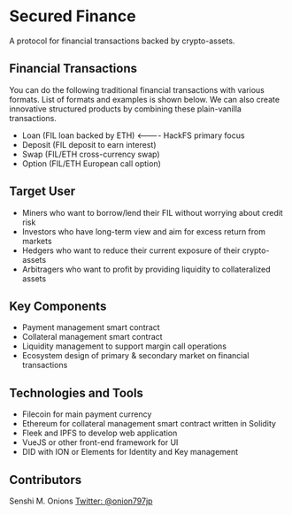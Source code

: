 # Secured Finance

A protocol for financial transactions backed by crypto-assets.

## Financial Transactions

You can do the following traditional financial transactions with various formats.
List of formats and examples is shown below. We can also create innovative structured products by combining these plain-vanilla transactions.

- Loan (FIL loan backed by ETH) <---- HackFS primary focus
- Deposit (FIL deposit to earn interest)
- Swap (FIL/ETH cross-currency swap)
- Option (FIL/ETH European call option)

## Target User

- Miners who want to borrow/lend their FIL without worrying about credit risk
- Investors who have long-term view and aim for excess return from markets
- Hedgers who want to reduce their current exposure of their crypto-assets
- Arbitragers who want to profit by providing liquidity to collateralized assets

## Key Components

- Payment management smart contract
- Collateral management smart contract
- Liquidity management to support margin call operations
- Ecosystem design of primary & secondary market on financial transactions

## Technologies and Tools

- Filecoin for main payment currency
- Ethereum for collateral management smart contract written in Solidity
- Fleek and IPFS to develop web application
- VueJS or other front-end framework for UI
- DID with ION or Elements for Identity and Key management

## Contributors

Senshi M. Onions [Twitter: @onion797jp](https://twitter.com/onion797jp)
